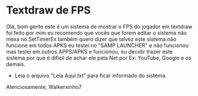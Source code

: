 # Textdraw de FPS

Olá, bom gente este é um sistema de mostrar o FPS do jogador em textdraw foi feito por mim eu recomendo que vocês que forem editar o sistema não mexa no SetTimerEx também quero dizer que talvez este sistema não funcione em todos APKS eu testei no "SAMP LAUNCHER" e não funcionou mas testei em outros APPS/APKS e funcionou, eu decidir trazer este sistema por que é difícil de achar ele pela Net por Ex: YouTube, Google e os demais.

* Leia o arquivo "Leia Aqui.txt" para ficar informado do sistema.

Atenciosamente, Walkerxinho7
